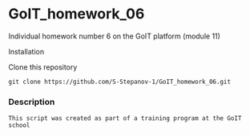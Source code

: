# GoIT_homework_06
Individual homework number 6 on the GoIT platform (module 11)


Installation

Clone this repository
```
git clone https://github.com/S-Stepanov-1/GoIT_homework_06.git
```

### Description

`This script was created as part of a training program at the GoIT school`
